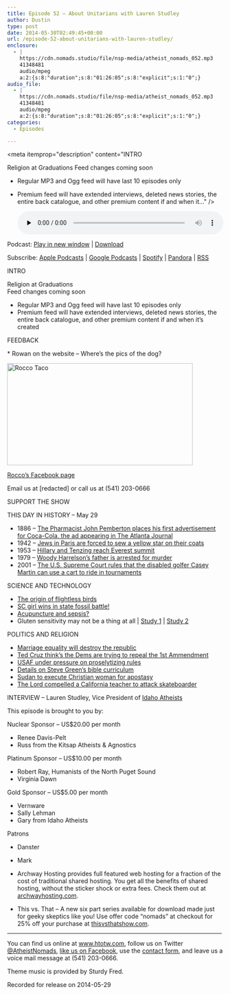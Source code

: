 ```yaml
---
title: Episode 52 – About Unitarians with Lauren Studley
author: Dustin
type: post
date: 2014-05-30T02:49:45+00:00
url: /episode-52-about-unitarians-with-lauren-studley/
enclosure:
  - |
    https://cdn.nomads.studio/file/nsp-media/atheist_nomads_052.mp3
    41348481
    audio/mpeg
    a:2:{s:8:"duration";s:8:"01:26:05";s:8:"explicit";s:1:"0";}
audio_file:
  - |
    https://cdn.nomads.studio/file/nsp-media/atheist_nomads_052.mp3
    41348481
    audio/mpeg
    a:2:{s:8:"duration";s:8:"01:26:05";s:8:"explicit";s:1:"0";}
categories:
  - Episodes

---
```

<div itemscope itemtype="http://schema.org/AudioObject">
  <meta itemprop="name" content="Episode 52 &#8211; About Unitarians with Lauren Studley" />
  
  <meta itemprop="uploadDate" content="2014-05-29T20:49:45-06:00" />
  
  <meta itemprop="encodingFormat" content="audio/mpeg" />
  
  <meta itemprop="duration" content="PT1H26M05S" />
  
  <meta itemprop="description" content="INTRO

Religion at Graduations
Feed changes coming soon
* Regular MP3 and Ogg feed will have last 10 episodes only
* Premium feed will have extended interviews, deleted news stories, the entire back catalogue, and other premium content if and when it..." />
  
  <meta itemprop="contentUrl" content="https://dts.podtrac.com/redirect.mp3/cdn.nomads.studio/file/nsp-media/atheist_nomads_052.mp3" />
  
  <meta itemprop="contentSize" content="39.4" />
  </p> 
  
  <div class="powerpress_player" id="powerpress_player_8307">
    <audio class="wp-audio-shortcode" id="audio-5186-51" preload="none" style="width: 100%;" controls="controls"><source type="audio/mpeg" src="https://dts.podtrac.com/redirect.mp3/cdn.nomads.studio/file/nsp-media/atheist_nomads_052.mp3?_=51" /><a href="https://dts.podtrac.com/redirect.mp3/cdn.nomads.studio/file/nsp-media/atheist_nomads_052.mp3">https://dts.podtrac.com/redirect.mp3/cdn.nomads.studio/file/nsp-media/atheist_nomads_052.mp3</a></audio>
  </div>
</div>

<p class="powerpress_links powerpress_links_mp3">
  Podcast: <a href="https://dts.podtrac.com/redirect.mp3/cdn.nomads.studio/file/nsp-media/atheist_nomads_052.mp3" class="powerpress_link_pinw" target="_blank" title="Play in new window" onclick="return powerpress_pinw('https://htotw.com/?powerpress_pinw=5186-podcast');" rel="nofollow">Play in new window</a> | <a href="https://dts.podtrac.com/redirect.mp3/cdn.nomads.studio/file/nsp-media/atheist_nomads_052.mp3" class="powerpress_link_d" title="Download" rel="nofollow" download="atheist_nomads_052.mp3">Download</a>
</p>

<p class="powerpress_links powerpress_subscribe_links">
  Subscribe: <a href="https://podcasts.apple.com/us/podcast/humanists-take-on-the-world/id530050098?mt=2&ls=1" class="powerpress_link_subscribe powerpress_link_subscribe_itunes" target="_blank" title="Subscribe on Apple Podcasts" rel="nofollow">Apple Podcasts</a> | <a href="https://www.google.com/podcasts?feed=aHR0cDovL2F0aGVpc3Rub21hZHMubGlic3luLmNvbS9yc3M%3D" class="powerpress_link_subscribe powerpress_link_subscribe_googleplay" target="_blank" title="Subscribe on Google Podcasts" rel="nofollow">Google Podcasts</a> | <a href="https://open.spotify.com/show/3LzK2xZGike6Tc1GEMtMbr?si=LieN9SNuTpq96smuaUsH8A" class="powerpress_link_subscribe powerpress_link_subscribe_spotify" target="_blank" title="Subscribe on Spotify" rel="nofollow">Spotify</a> | <a href="https://www.pandora.com/podcast/atheist-nomads/PC:10122?corr=62071012&part=ug" class="powerpress_link_subscribe powerpress_link_subscribe_pandora" target="_blank" title="Subscribe on Pandora" rel="nofollow">Pandora</a> | <a href="https://htotw.com/feed/podcast/" class="powerpress_link_subscribe powerpress_link_subscribe_rss" target="_blank" title="Subscribe via RSS" rel="nofollow">RSS</a>
</p>

INTRO

Religion at Graduations  
Feed changes coming soon  
* Regular MP3 and Ogg feed will have last 10 episodes only  
* Premium feed will have extended interviews, deleted news stories, the entire back catalogue, and other premium content if and when it’s created

FEEDBACK

* Rowan on the website &#8211; Where&#8217;s the pics of the dog?

[<img decoding="async" loading="lazy" class="aligncenter wp-image-677 size-full" src="https://www.htotw.com/wp-content/uploads/2014/05/10374891_1423104421285385_1575224408004978742_n.jpg" alt="Rocco Taco" width="432" height="237" />][1]

<a href="https://www.facebook.com/rocco.taco.the.first" target="_blank" rel="noopener">Rocco&#8217;s Facebook page</a>

Email us at [redacted] or call us at (541) 203-0666

SUPPORT THE SHOW

THIS DAY IN HISTORY &#8211; May 29

* 1886 &#8211; <a href="http://en.wikipedia.org/wiki/May_29" target="_blank" rel="noopener">The Pharmacist John Pemberton places his first advertisement for Coca-Cola, the ad appearing in The Atlanta Journal</a>  
* 1942 &#8211; <a href="http://www.history.com/this-day-in-history/jews-in-paris-are-forced-to-sew-a-yellow-star-on-their-coats" target="_blank" rel="noopener">Jews in Paris are forced to sew a yellow star on their coats</a>  
* 1953 &#8211; <a href="http://www.history.com/this-day-in-history/hillary-and-tenzing-reach-everest-summit" target="_blank" rel="noopener">Hillary and Tenzing reach Everest summit</a>  
* 1979 &#8211; <a href="http://www.history.com/this-day-in-history/woody-harrelsons-father-is-arrested-for-murder" target="_blank" rel="noopener">Woody Harrelson&#8217;s father is arrested for murder</a>  
* 2001 &#8211; <a href="http://en.wikipedia.org/wiki/May_29" target="_blank" rel="noopener">The U.S. Supreme Court rules that the disabled golfer Casey Martin can use a cart to ride in tournaments</a>

SCIENCE AND TECHNOLOGY

* <a href="http://www.rdmag.com/news/2014/05/kiwi-dna-link-spurs-rethink-flightless-birds" target="_blank" rel="noopener">The origin of flightless birds</a>  
* <a href="http://www.greenfieldreporter.com/view/story/4429409b87fe4b66a349280d8bef7419/SC--State-Fossil" target="_blank" rel="noopener">SC girl wins in state fossil battle!</a>  
* <a href="http://www.scientificamerican.com/article/can-acupuncture-curb-killer-immune-reactions/" target="_blank" rel="noopener">Acupuncture and sepsis?</a>  
* Gluten sensitivity may not be a thing at all | <a href="http://www.businessinsider.com/r-many-people-with-gluten-sensitivity-havent-had-proper-tests-2014-07" target="_blank" rel="noopener">Study 1</a> |  <a href="http://www.businessinsider.com/gluten-sensitivity-and-study-replication-2014-5#ixzz31tII9pW6" target="_blank" rel="noopener">Study 2</a>

POLITICS AND RELIGION

* <a href="http://www.rightwingwatch.org/content/tony-perkins-says-marriage-equality-will-lead-dissolution-republic" target="_blank" rel="noopener">Marriage equality will destroy the republic</a>  
* <a href="http://www.rawstory.com/rs/2014/05/23/ted-cruz-drops-bombshell-senate-democrats-to-repeal-the-first-amendment-this-year/" target="_blank" rel="noopener">Ted Cruz think’s the Dems are trying to repeal the 1st Ammendment</a>  
* <a href="http://www.stripes.com/news/air-force/air-force-is-reviewing-rule-that-bars-proselytizing-by-superiors-1.284047" target="_blank" rel="noopener">USAF under pressure on proselytizing rules</a>  
* <a href="https://www.au.org/blogs/wall-of-separation/a-biblical-catastrophe-new-details-stoke-concerns-over-okla-public-school" target="_blank" rel="noopener">Details on Steve Green’s bible curriculum</a>  
* <a href="https://www.amnesty.org.uk/actions/sudan-execution-apostasy-pregnant-woman-mother-meriam-yahya-ibrahim-christian" target="_blank" rel="noopener">Sudan to execute Christian woman for apostasy</a>  
* <a href="http://www.rawstory.com/rs/2014/05/20/calif-man-says-the-lord-grabbed-him-and-compelled-him-to-attack-a-kid-on-a-skateboard/" target="_blank" rel="noopener">The Lord compelled a California teacher to attack skateboarder</a>

INTERVIEW &#8211; Lauren Studley, Vice President of <a href="https://www.facebook.com/groups/IdahoAtheist/" target="_blank" rel="noopener">Idaho Atheists</a>

This episode is brought to you by:

Nuclear Sponsor &#8211; US$20.00 per month  
* Renee Davis-Pelt  
* Russ from the Kitsap Atheists & Agnostics

Platinum Sponsor – US$10.00 per month  
* Robert Ray, Humanists of the North Puget Sound  
* Virginia Dawn

Gold Sponsor – US$5.00 per month  
* Vernware  
* Sally Lehman  
* Gary from Idaho Atheists

Patrons  
* Danster  
* Mark

* Archway Hosting provides full featured web hosting for a fraction of the cost of traditional shared hosting. You get all the benefits of shared hosting, without the sticker shock or extra fees. Check them out at <a href="http://archwayhosting.com/" target="_blank" rel="noopener">archwayhosting.com</a>.  
* This vs. That &#8211; A new six part series available for download made just for geeky skeptics like you! Use offer code &#8220;nomads&#8221; at checkout for 25% off your purchase at <a href="http://www.thisvsthatshow.com/" target="_blank" rel="noopener">thisvsthatshow.com</a>.

<hr width="500" />

You can find us online at <a href="https://www.htotw.com/" target="_blank" rel="noopener">www.htotw.com</a>, follow us on Twitter <a href="https://twitter.com/AtheistNomads" target="_blank" rel="noopener">@AtheistNomads</a>, <a href="https://htotw.com/facebook" target="_blank" rel="noopener">like us on Facebook</a>, use the [contact form](https://htotw.com/contact), and leave us a voice mail message at (541) 203-0666.

Theme music is provided by Sturdy Fred.

Recorded for release on 2014-05-29

 [1]: https://www.facebook.com/rocco.taco.the.first